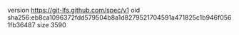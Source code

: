 version https://git-lfs.github.com/spec/v1
oid sha256:eb8ca1096372fdd579504b8a1d8279521704591a471825c1b946f0561fb36487
size 3590
